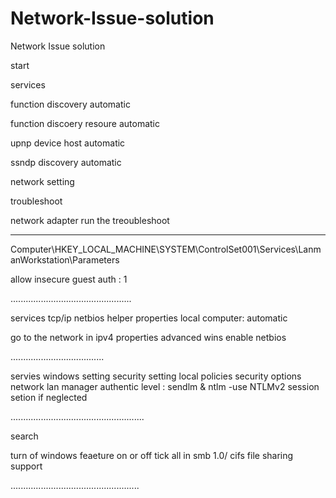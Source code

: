 # Network-Issue-solution
Network Issue solution

start

services

function discovery automatic

function discoery resoure automatic

upnp device host automatic

ssndp discovery automatic


network setting

troubleshoot

network adapter run the treoubleshoot


--------------------------------------------

Computer\HKEY_LOCAL_MACHINE\SYSTEM\ControlSet001\Services\LanmanWorkstation\Parameters

allow insecure guest auth : 1

................................................

services 
tcp/ip netbios helper properties local computer: automatic

go to the network in ipv4
properties
advanced
wins
enable netbios

.....................................

servies
windows setting
security setting
local policies
security options
network lan manager authentic level : sendlm & ntlm -use NTLMv2 session setion if neglected

.....................................................

search

turn of windows feaeture on or off
tick all in smb 1.0/ cifs file sharing support

...................................................
